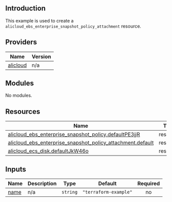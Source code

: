 <!-- BEGIN_TF_DOCS -->
## Introduction

This example is used to create a `alicloud_ebs_enterprise_snapshot_policy_attachment` resource.

## Providers

| Name | Version |
|------|---------|
| <a name="provider_alicloud"></a> [alicloud](#provider\_alicloud) | n/a |

## Modules

No modules.

## Resources

| Name | Type |
|------|------|
| [alicloud_ebs_enterprise_snapshot_policy.defaultPE3jjR](https://registry.terraform.io/providers/aliyun/alicloud/latest/docs/resources/ebs_enterprise_snapshot_policy) | resource |
| [alicloud_ebs_enterprise_snapshot_policy_attachment.default](https://registry.terraform.io/providers/aliyun/alicloud/latest/docs/resources/ebs_enterprise_snapshot_policy_attachment) | resource |
| [alicloud_ecs_disk.defaultJkW46o](https://registry.terraform.io/providers/aliyun/alicloud/latest/docs/resources/ecs_disk) | resource |

## Inputs

| Name | Description | Type | Default | Required |
|------|-------------|------|---------|:--------:|
| <a name="input_name"></a> [name](#input\_name) | n/a | `string` | `"terraform-example"` | no |
<!-- END_TF_DOCS -->    